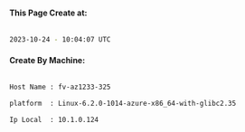 
   
#### This Page Create at:

```bash

2023-10-24 - 10:04:07 UTC

```

#### Create By Machine:

```bash

Host Name : fv-az1233-325

platform  : Linux-6.2.0-1014-azure-x86_64-with-glibc2.35

Ip Local  : 10.1.0.124

```

